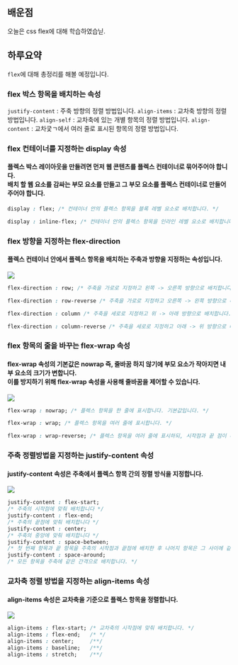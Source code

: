 ## 배운점
오늘은 css flex에 대해 학습하였습닏.
## 하루요약
`flex`에 대해 총정리를 해볼 예정입니다.

### flex 박스 항목을 배치하는 속성
`justify-content` : 주축 방향의 정렬 방법입니다. 
`align-items` : 교차축 방향의 정렬 방법입니다.
`align-self` : 교차축에 있는 개별 항목의 정렬 방법입니다.
`align-content` : 교차궃ㄱ에서 여러 줄로 표시된 항목의 정렬 방법입니다.

### flex 컨테이너를 지정하는 display 속성
#### 플렉스 박스 레이아웃을 만들려면 먼저 웹 콘텐츠를 플렉스 컨테이너로 묶어주어야 합니다. </br> 배치 할 웹 요소를 감싸는 부모 요소를 만들고 그 부모 요소를 플렉스 컨테이너로 만들어주어야 합니다.

```css
display : flex; /* 컨테이너 안의 플렉스 항목을 블록 레벨 요소로 배치합니다. */

display : inline-flex; /* 컨테이너 안의 플렉스 항목을 인라인 레벨 요소로 배치합니다. */
```

### flex 방향을 지정하는 flex-direction
#### 플렉스 컨테이너 안에서 플렉스 항목을 배치하는 주축과 방향을 지정하는 속성입니다.
![](https://velog.velcdn.com/images/myeongin0926/post/15701c3c-c624-47fb-880e-b1e4b0f8275b/image.png)

```css
flex-direction : row; /* 주축을 가로로 지정하고 왼쪽 -> 오른쪽 방향으로 배치합니다 기본값 입니다. */

flex-direction : row-reverse /* 주축을 가로로 지정하고 오른쪽 -> 왼쪽 방향으로 배치합니다. */

flex-direction : column /* 주축을 세로로 지정하고 위 -> 아래 방향으로 배치합니다. */

flex-direction : column-reverse /* 주축을 세로로 지정하고 아래 -> 위 방향으로 배치합니다. */
```

### flex 항목의 줄을 바꾸는 flex-wrap 속성


#### flex-wrap 속성의 기본값은 nowrap 즉, 줄바꿈 하지 않기에 부모 요소가 작아지면 내부 요소의 크기가 변합니다. </br> 이를 방지하기 위해 flex-wrap 속성을 사용해 줄바꿈을 제어할 수 있습니다.
![](https://velog.velcdn.com/images/myeongin0926/post/267376de-9316-4573-8ab9-455162e751e3/image.png)

```css
flex-wrap : nowrap; /* 플렉스 항목을 한 줄에 표시합니다. 기본값입니다. */

flex-wrap : wrap; /* 플렉스 항목을 여러 줄에 표시합니다. */

flex-wrap : wrap-reverse; /* 플렉스 항목을 여러 줄에 표시하되, 시작점과 끝 점이 바뀝니다. */
```

### 주축 정렬방법을 지정하는 justify-content 속성
#### justify-content 속성은 주축에서 플렉스 항목 간의 정렬 방식을 지정합니다.

![](https://velog.velcdn.com/images/myeongin0926/post/abd481a1-9068-41a0-a2c5-fabe5f2f4a5b/image.png)

```css
justify-content : flex-start;      
/* 주축의 시작점에 맞춰 배치합니다 */
justify-content : flex-end;        
/* 주축의 끝점에 맞춰 배치합니다 */
justify-content : center;          
/* 주축의 중앙에 맞춰 배치합니다 */
justify-content : space-between;   
/* 첫 번째 항목과 끝 항목을 주축의 시작점과 끝점에 배치한 후 나머지 항목은 그 사이에 같은 간격으로 배치합니다.*/
justify-content : space-around;   
/* 모든 항목을 주축에 같은 간격으로 배치합니다. */
```
### 교차축 정렬 방법을 지정하는 align-items 속성
#### align-items 속성은 교차축을 기준으로 플렉스 항목을 정렬합니다.

![](https://velog.velcdn.com/images/myeongin0926/post/2ccc1a8c-df09-43f5-9661-2eaa88ec0624/image.png)


```css
align-items : flex-start; /* 교차축의 시작점에 맞춰 배치합니다. */
align-items : flex-end;   /* */
align-items : center;     /**/
align-items : baseline;   /**/
align-items : stretch;    /**/